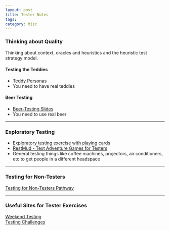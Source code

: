```yaml
---
layout: post
title: Tester Notes
tags: 
category: Misc
---
```


### Thinking about Quality

Thinking about context, oracles and heuristics and the heuristic test strategy model. 

#### Testing the Teddies 

- <a href="{{ site.url }}/assets/documents/Teddy-Tests.zip">Teddy Personas</a>  
- You need to have real teddies 

#### Beer Testing  

- <a href="{{ site.url }}/assets/documents/Beer-Testing.pptx">Beer-Testing Slides</a>  
- You need to use real beer  

--------------------------------------------------------------------------------------------

### Exploratory Testing  

- <a href="{{ site.url }}/assets/documents/exploratory-testing-with-playing-cards.pdf">Exploratory testing exercise with playing cards</a>  
- [RestMud - Text Adventure Games for Testers](http://compendiumdev.co.uk/)  
- General testing things like coffee machines, projectors, air conditioners, etc to get people in a different headspace

--------------------------------------------------------------------------------------------

### Testing for Non-Testers   

[Testing for Non-Testers Pathway](http://katrinatester.blogspot.co.nz/2015/11/testing-for-non-testers-pathway.html)  

--------------------------------------------------------------------------------------------

### Useful Sites for Tester Exercises

[Weekend Testing](http://weekendtesting.com/)  
[Testing Challenges](http://testing-challenges.org/)  
